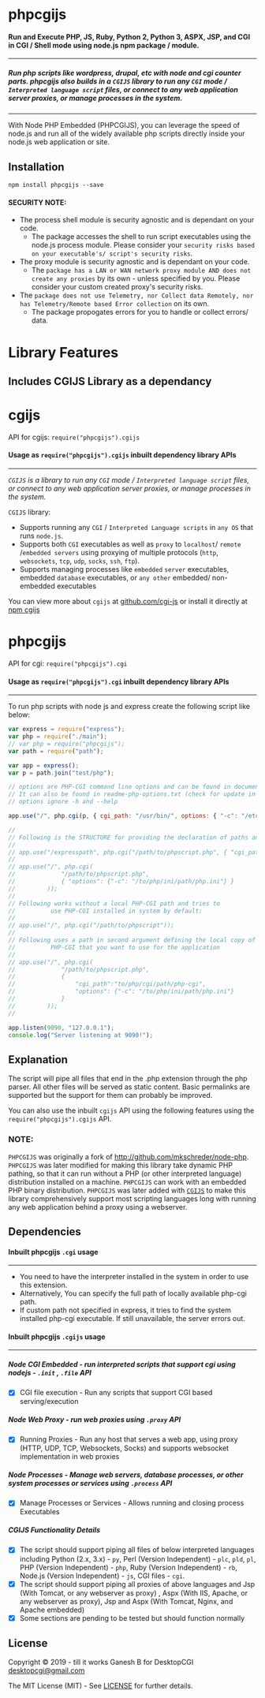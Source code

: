 # phpcgijs

#### Run and Execute PHP, JS, Ruby, Python 2, Python 3, ASPX, JSP, and CGI in CGI / Shell mode using node.js npm package / module.


---

##### Run php scripts like wordpress, drupal, etc with node and cgi counter parts. phpcgijs also builds in a `CGIJS` library to run any `CGI` mode / `Interpreted language script` files, or connect to any web application server proxies, or manage processes in the system.


---


With Node PHP Embedded (PHPCGIJS), you can leverage the speed of node.js and run all of the widely available php scripts directly inside your node.js web application or site.


## Installation

```
npm install phpcgijs --save
```

#### **SECURITY NOTE**:


- The process shell module is security agnostic and is dependant on your code.
    - The package accesses the shell to run script executables using the node.js process module. Please consider your `security risks based on your executable's/ script's security risks`.
- The proxy module is security agnostic and is dependant on your code.
    - The `package has a LAN or WAN network proxy module AND does not create any proxies` by its own - unless specified by you. Please consider your custom created proxy's security risks.
- The `package does not use Telemetry, nor Collect data Remotely, nor has Telemetry/Remote based Error collection` on its own.
    - The package propogates errors for you to handle or collect errors/ data.


# Library Features


## Includes CGIJS Library as a dependancy

# cgijs

API for cgijs: `require("phpcgijs").cgijs`

#### Usage as `require("phpcgijs").cgijs` inbuilt dependency library APIs

---

_`CGIJS` is a library to run any `CGI` mode / `Interpreted language script` files, or connect to any web application server proxies, or manage processes in the system._

`CGIJS` library:

- Supports running any `CGI` / `Interpreted Language scripts` in `any OS` that runs `node.js`.
- Supports both `CGI` executables as well as `proxy` to `localhost`/ `remote` /`embedded servers` using proxying of multiple protocols (`http`, `websockets`, `tcp`, `udp`, `socks`, `ssh`, `ftp`).
- Supports managing processes like `embedded` `server` executables, embedded `database` executables, or `any other` embedded/ non-embedded executables

You can view more about `cgijs` at [github.com/cgi-js](https://github.com/cgi-js/cgi-js) or install it directly at [npm cgijs](https://www.npmjs.com/package/cgijs)

# phpcgijs

API for cgi: `require("phpcgijs").cgi`

#### Usage as `require("phpcgijs").cgi` inbuilt dependency library APIs

---

To run php scripts with node js and express create the following script like below:

```javascript
var express = require("express");
var php = require("./main");
// var php = require("phpcgijs");
var path = require("path");

var app = express();
var p = path.join("test/php");

// options are PHP-CGI command line options and can be found in documentation
// It can also be found in readme-php-options.txt (check for update in docs)
// options ignore -h and --help

app.use("/", php.cgi(p, { cgi_path: "/usr/bin/", options: { "-c": "/etc/php.ini" } }));

// 
// Following is the STRUCTURE for providing the declaration of paths and options:
//
// app.use("/expresspath", php.cgi("/path/to/phpscript.php", { "cgi_path":"to/php/cgi/path/php-cgi", options: { "-c": "/etc/php.ini" } }))
// 
// app.use("/", php.cgi(
//             "/path/to/phpscript.php",
//             { "options": {"-c": "/to/php/ini/path/php.ini"} }
//         ));
// 
// Following works without a local PHP-CGI path and tries to
//          use PHP-CGI installed in system by default:
// 
// app.use("/", php.cgi("/path/to/phpscript"));
// 
// Following uses a path in second argument defining the local copy of
//          PHP-CGI that you want to use for the application
// 
// app.use("/", php.cgi(
//             "/path/to/phpscript.php",
//             {
//                 "cgi_path":"to/php/cgi/path/php-cgi",
//                 "options": {"-c": "/to/php/ini/path/php.ini"}
//             }
//         ));
// 

app.listen(9090, "127.0.0.1");
console.log("Server listening at 9090!");
```

## Explanation

The script will pipe all files that end in the .php extension through the php parser. All other files will be served as static content. Basic permalinks are supported but the support for them can probably be improved.

You can also use the inbuilt `cgijs` API using the following features using the `require("phpcgijs").cgijs` API.


### NOTE:

`PHPCGIJS` was originally a fork of http://github.com/mkschreder/node-php. `PHPCGIJS` was later modified for making this library take dynamic PHP pathing, so that it can run without a PHP (or other interpreted language) distribution installed on a machine. `PHPCGIJS` can work with an embedded PHP binary distribution. `PHPCGIJS` was later added with [`CGIJS`](https://www.npmjs.com/package/cgijs) to make this library comprehensively support most scripting languages long with running any web application behind a proxy using a webserver.


## Dependencies

#### Inbuilt phpcgijs `.cgi` usage

---

- You need to have the interpreter installed in the system in order to use this extension.
- Alternatively, You can specify the full path of locally available php-cgi path.
- If custom path not specified in express, it tries to find the system installed php-cgi executable. If still unavailable, the server errors out.

#### Inbuilt phpcgijs `.cgijs` usage

---

##### Node CGI Embedded - run interpreted scripts that support cgi using nodejs - `.init` , `.file` API

- [x] CGI file execution - Run any scripts that support CGI based serving/execution

##### Node Web Proxy - run web proxies using `.proxy` API

- [x] Running Proxies - Run any host that serves a web app, using proxy (HTTP, UDP, TCP, Websockets, Socks) and supports websocket implementation in web proxies

##### Node Processes - Manage web servers, database processes, or other system processes or services using `.process` API

- [x] Manage Processes or Services - Allows running and closing process Executables

##### CGIJS Functionality Details

- [x] The script should support piping all files of below interpreted languages including Python (2.x, 3.x) - `py`, Perl (Version Independent) - `plc`, `pld`, `pl`, PHP (Version Independent) - `php`, Ruby (Version Independent) - `rb`, Node.js (Version Independent) - `js`, CGI files - `cgi`.
- [x] The script should support piping all proxies of above languages and Jsp (With Tomcat, or any webserver as proxy) , Aspx (With IIS, Apache, or any webserver as proxy), Jsp and Aspx (With Tomcat, Nginx, and Apache embedded)
- [x] Some sections are pending to be tested but should function normally

## License

Copyright © 2019 - till it works Ganesh B for DesktopCGI <desktopcgi@gmail.com>

The MIT License (MIT) - See [LICENSE](https://github.com/cgi-js/node-php-cgi/blob/master/LICENSE) for further details.
